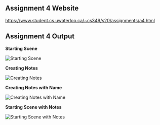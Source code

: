 ## Assignment 4 Website
https://www.student.cs.uwaterloo.ca/~cs349/s20/assignments/a4.html

## Assignment 4 Output

**Starting Scene**

![Starting Scene](https://raw.githubusercontent.com/arctdav/JavaFX-Android-Projects/master/img/starting_scene.PNG)


**Creating Notes**

![Creating Notes](https://raw.githubusercontent.com/arctdav/JavaFX-Android-Projects/master/img/creating_note.PNG)

**Creating Notes with Name**

![Creating Notes with Name](https://raw.githubusercontent.com/arctdav/JavaFX-Android-Projects/master/img/creating_note2.PNG)

**Starting Scene with Notes**

![Starting Scene with Notes](https://raw.githubusercontent.com/arctdav/JavaFX-Android-Projects/master/img/more_notes.PNG)
